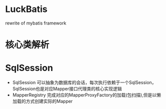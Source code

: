 # LuckBatis

rewrite of mybatis framework

# 核心类解析

# SqlSession

- SqlSession 可以抽象为数据库的会话，每次执行依赖于一个SqlSession，SqlSession也是对应Mapper接口代理类的核心实现逻辑
- MapperRegistry 完成对应的MapperProxyFactory的加载(包扫描),但是以懒加载的方式创建实际的Mapper

